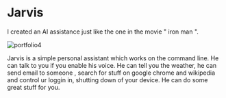# Jarvis
I created an AI assistance just like the one in the movie " iron man ". 

![portfolio4](https://user-images.githubusercontent.com/60091157/84112132-cef74b80-aa45-11ea-9a1a-0603874f9861.gif)


Jarvis is a simple personal assistant which works on the command line. He can talk to you if you enable his voice. He can tell you the weather, he can send email to someone , search for stuff on google chrome and wikipedia and control ur loggin in, shutting down of your device. He can do some great stuff for you.
